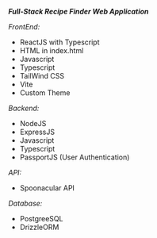 _**Full-Stack Recipe Finder Web Application**_

_FrontEnd:_
- ReactJS with Typescript
- HTML in index.html
- Javascript
- Typescript
- TailWind CSS
- Vite
- Custom Theme


_Backend:_
- NodeJS
- ExpressJS
- Javascript
- Typescript
- PassportJS (User Authentication)


_API:_ 
- Spoonacular API


_Database:_
- PostgreeSQL
- DrizzleORM
